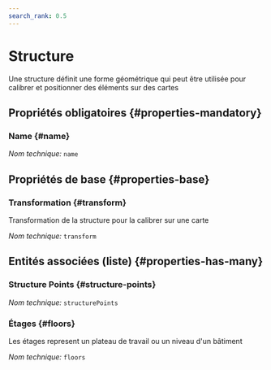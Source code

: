 ```yaml
---
search_rank: 0.5
---    
```

# Structure
<!--- THIS FILE IS GENERATED PLEASE DO NOT EDIT IT DIRECTLY --->

Une structure définit une forme géométrique qui peut être utilisée pour calibrer et positionner des éléments sur des cartes

<OH code="structure"/>




## Propriétés obligatoires {#properties-mandatory}
    
### Name {#name}



*Nom technique:* ```name```
<PH code="structure:name"/>

    


## Propriétés de base {#properties-base}
    
### Transformation {#transform}

Transformation de la structure pour la calibrer sur une carte

*Nom technique:* ```transform```
<PH code="structure:transform"/>

    



## Entités associées (liste) {#properties-has-many}

###  Structure Points {#structure-points}



*Nom technique:* ```structurePoints```
<PH code="structure:structurePoints"/>

### Étages {#floors}

Les étages represent un plateau de travail ou un niveau d'un bâtiment

*Nom technique:* ```floors```
<PH code="structure:floors"/>




